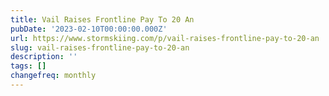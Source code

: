 ```yaml
---
title: Vail Raises Frontline Pay To 20 An
pubDate: '2023-02-10T00:00:00.000Z'
url: https://www.stormskiing.com/p/vail-raises-frontline-pay-to-20-an
slug: vail-raises-frontline-pay-to-20-an
description: ''
tags: []
changefreq: monthly
---
```


<!-- Add post content below -->
